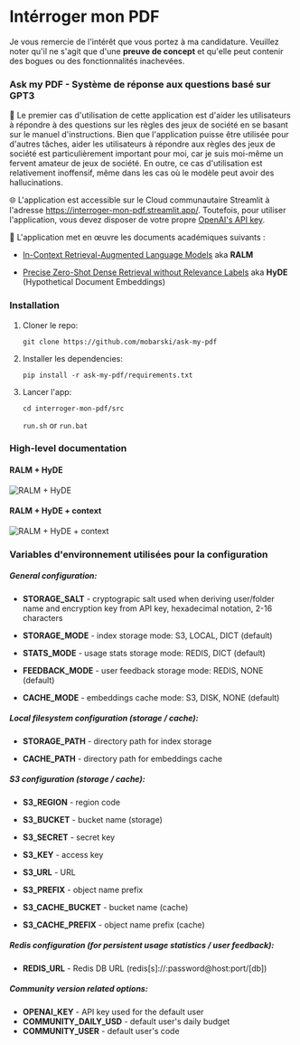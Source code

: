 # Intérroger mon PDF



Je vous remercie de l'intérêt que vous portez à ma candidature. Veuillez noter qu'il ne s'agit que d'une **preuve de concept** et qu'elle peut contenir des bogues ou des fonctionnalités inachevées.



### Ask my PDF - Système de réponse aux questions basé sur GPT3



🎲 Le premier cas d'utilisation de cette application est d'aider les utilisateurs à répondre à des questions sur les règles des jeux de société en se basant sur le manuel d'instructions. Bien que l'application puisse être utilisée pour d'autres tâches, aider les utilisateurs à répondre aux règles des jeux de société est particulièrement important pour moi, car je suis moi-même un fervent amateur de jeux de société. En outre, ce cas d'utilisation est relativement inoffensif, même dans les cas où le modèle peut avoir des hallucinations.



🌐 L'application est accessible sur le Cloud communautaire Streamlit à l'adresse https://interroger-mon-pdf.streamlit.app/. Toutefois, pour utiliser l'application, vous devez disposer de votre propre [OpenAI's API key](https://platform.openai.com/account/api-keys).



📄 L'application met en œuvre les documents académiques suivants :

- [In-Context Retrieval-Augmented Language Models](https://arxiv.org/abs/2302.00083) aka **RALM**

- [Precise Zero-Shot Dense Retrieval without Relevance Labels](https://arxiv.org/abs/2212.10496) aka **HyDE** (Hypothetical Document Embeddings)



### Installation



1. Cloner le repo:

   `git clone https://github.com/mobarski/ask-my-pdf`

2. Installer les dependencies:

   `pip install -r ask-my-pdf/requirements.txt`

3. Lancer l'app:

   `cd interroger-mon-pdf/src`
   
   `run.sh` or `run.bat`



### High-level documentation



#### RALM + HyDE

![RALM + HyDE](docs/ralm_hyde.jpg)



#### RALM + HyDE + context

![RALM + HyDE + context](docs/ralm_hyde_wc.jpg)



### Variables d'environnement utilisées pour la configuration



##### General configuration:

- **STORAGE_SALT** - cryptograpic salt used when deriving user/folder name and encryption key from API key, hexadecimal notation, 2-16 characters

- **STORAGE_MODE** - index storage mode:  S3, LOCAL, DICT (default)

- **STATS_MODE** - usage stats storage mode: REDIS, DICT (default)

- **FEEDBACK_MODE** - user feedback storage mode: REDIS, NONE (default)

- **CACHE_MODE** - embeddings cache mode: S3, DISK, NONE (default)

  

##### Local filesystem configuration (storage / cache):

- **STORAGE_PATH** - directory path for index storage

- **CACHE_PATH** - directory path for embeddings cache

  

##### S3 configuration (storage / cache):

- **S3_REGION** - region code

- **S3_BUCKET** - bucket name (storage)

- **S3_SECRET** - secret key

- **S3_KEY** - access key

- **S3_URL** - URL

- **S3_PREFIX** - object name prefix

- **S3_CACHE_BUCKET** - bucket name (cache)

- **S3_CACHE_PREFIX** - object name prefix (cache)

  

##### Redis configuration (for persistent usage statistics / user feedback):

- **REDIS_URL** - Redis DB URL (redis[s]://:password@host:port/[db])

  

##### Community version related options:

- **OPENAI_KEY** - API key used for the default user
- **COMMUNITY_DAILY_USD** - default user's daily budget
- **COMMUNITY_USER** - default user's code

